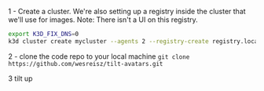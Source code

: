 1 - Create a cluster. We're also setting up a registry inside the cluster that we'll use for images. Note: There isn't a UI on this registry.
```bash
export K3D_FIX_DNS=0
k3d cluster create mycluster --agents 2 --registry-create registry.localhost:5000
```

2 - clone the code repo to your local machine
`git clone https://github.com/wesreisz/tilt-avatars.git`

3 tilt up